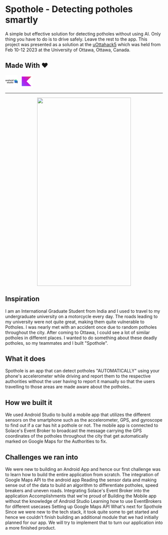 # Spothole - Detecting potholes smartly 

A simple but effective solution for detecting potholes without using AI. Only thing you have to do is to drive safely. Leave the rest to the app. This project was presented as a solution at the [uOttahack5](https://2023.uottahack.ca/) which was held from Feb 10-12 2023 at the University of Ottawa, Ottawa, Canada.

## Made With ❤️ 
<div align="left">
  <div>
  <img src="https://github.com/devicons/devicon/blob/master/icons/androidstudio/androidstudio-original-wordmark.svg" title="Android Studio" alt="Android Studio" width="40" height="40"/>&nbsp;
  <img src="https://github.com/devicons/devicon/blob/master/icons/kotlin/kotlin-original.svg" title="Kotlin" alt="Kotlin" width="40" height="40"/>&nbsp;
 </div>


---
<p align="center">
<img src="https://user-images.githubusercontent.com/49532169/219234216-072e0434-9ffa-4c1c-8680-6219efc74c79.png" width="300" height="600" align="center">
</p>


## Inspiration
I am an International Graduate Student from India and I used to travel to my undergraduate university on a motorcycle every day. The roads leading to my university were not quite great, making them quite vulnerable to Potholes. I was nearly met with an accident once due to random potholes throughout the city. After coming to Ottawa, I could see a lot of similar potholes in different places. I wanted to do something about these deadly potholes, so my teammates and I built "Spothole".

## What it does
Spothole is an app that can detect potholes "AUTOMATICALLY" using your phone's accelerometer while driving and report them to the respective authorities without the user having to report it manually so that the users travelling to those areas are made aware about the potholes..

## How we built it
We used Android Studio to build a mobile app that utilizes the different sensors on the smartphone such as the accelerometer, GPS, and gyroscope to find out if a car has hit a pothole or not. The mobile app is connected to Solace's Event Broker to broadcast the message carrying the GPS coordinates of the potholes throughout the city that get automatically marked on Google Maps for the Authorities to fix.

## Challenges we ran into
We were new to building an Android App and hence our first challenge was to learn how to build the entire application from scratch.
The integration of Google Maps API to the android app
Reading the sensor data and making sense out of the data to build an algorithm to differentiate potholes, speed breakers and uneven roads.
Integrating Solace's Event Broker into the application
Accomplishments that we're proud of
Building the Mobile app without the knowledge of Android Studio
Learning how to use EventBrokers for different usecases
Setting up Google Maps API
What's next for Spothole
Since we were new to the tech stack, it took quite some to get started and hence we couldn't finish building an additional module that we had initially planned for our app. We will try to implement that to turn our application into a more finished product.
